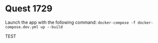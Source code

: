 # Quest 1729

Launch the app with the following command: `docker-compose -f docker-compose.dev.yml up --build`

TEST
